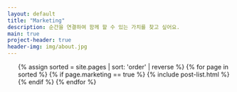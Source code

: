 ```yaml
---
layout: default
title: "Marketing"
description: 순간을 연결하여 함께 할 수 있는 가치를 찾고 싶어요.
main: true
project-header: true
header-img: img/about.jpg
---
```


<ul class="catalogue">
{% assign sorted = site.pages | sort: 'order' | reverse %}
{% for page in sorted %}
{% if page.marketing == true %}
{% include post-list.html %}
{% endif %}
{% endfor %}
</ul>
